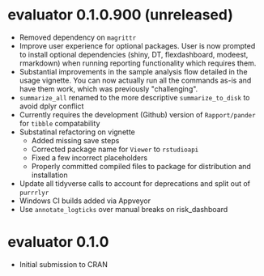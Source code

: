 # evaluator 0.1.0.900 (unreleased)

* Removed dependency on `magrittr`
* Improve user experience for optional packages. User is now prompted to install optional dependencies (shiny, DT, flexdashboard, modeest, rmarkdown) when running reporting functionality which requires them.
* Substantial improvements in the sample analysis flow detailed in the usage vignette. You can now actually run all the commands as-is and have them work, which was previously "challenging".
* `summarize_all` renamed to the more descriptive `summarize_to_disk` to avoid dplyr conflict
* Currently requires the development (Github) version of `Rapport/pander` for `tibble` compatability
* Substatinal refactoring on vignette
  * Added missing save steps
  * Corrected package name for `Viewer` to `rstudioapi` 
  * Fixed a few incorrect placeholders
  * Properly committed compiled files to package for distribution and installation
* Update all tidyverse calls to account for deprecations and split out of `purrrlyr`
* Windows CI builds added via Appveyor
* Use `annotate_logticks` over manual breaks on risk_dashboard

# evaluator 0.1.0

* Initial submission to CRAN
